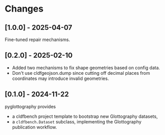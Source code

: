 # Changes


## [1.0.0] - 2025-04-07

Fine-tuned repair mechanisms.


## [0.2.0] - 2025-02-10

- Added two mechanisms to fix shape geometries based on config data.
- Don't use cldfgeojson.dump since cutting off decimal places from coordinates may introduce
  invalid geometries.


## [0.1.0] - 2024-11-22

pyglottography provides
- a cldfbench project template to bootstrap new Glottography datasets,
- a `cldfbench.Dataset` subclass, implementing the Glottography publication workflow.

